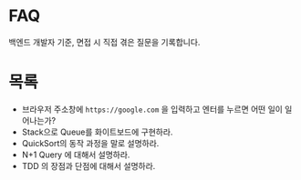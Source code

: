 # FAQ
백엔드 개발자 기준, 면접 시 직접 겪은 질문을 기록합니다.

# 목록
- 브라우저 주소창에 `https://google.com` 을 입력하고 엔터를 누르면 어떤 일이 일어나는가?
- Stack으로 Queue를 화이트보드에 구현하라.
- QuickSort의 동작 과정을 말로 설명하라.
- N+1 Query 에 대해서 설명하라.
- TDD 의 장점과 단점에 대해서 설명하라.
